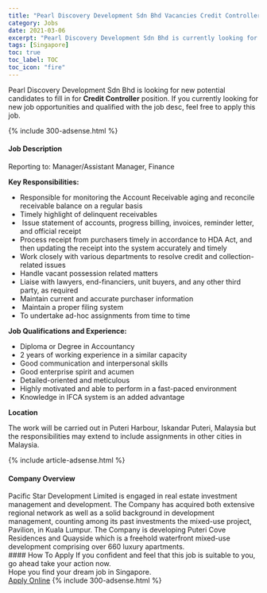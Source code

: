 ```yaml
---
title: "Pearl Discovery Development Sdn Bhd Vacancies Credit Controller" 
category: Jobs 
date: 2021-03-06 
excerpt: "Pearl Discovery Development Sdn Bhd is currently looking for suitable person to fill in the Credit Controller which based in Singapore" 
tags: [Singapore] 
toc: true 
toc_label: TOC 
toc_icon: "fire" 
--- 
```


<p>Pearl Discovery Development Sdn Bhd is looking for new potential candidates to fill in for <b>Credit Controller</b> position. If you currently looking for new job opportunities and qualified with the job desc, feel free to apply this job.
</p>{% include 300-adsense.html %} 
<div><div><h4>Job Description</h4></div><div><div><span><div><p>Reporting to: Manager/Assistant Manager, Finance</p><p><strong>Key Responsibilities:</strong></p><ul><li>Responsible for monitoring the Account Receivable aging and reconcile receivable balance on a regular basis</li><li>Timely highlight of delinquent receivables</li><li>&#160;Issue statement of accounts, progress billing, invoices, reminder letter, and official receipt</li><li>Process receipt from purchasers timely in accordance to HDA Act, and then updating the receipt into the system accurately and timely</li><li>Work closely with various departments to resolve credit and collection-related issues</li><li>Handle vacant possession related matters</li><li>Liaise with lawyers, end-financiers, unit buyers, and any other third party, as required</li><li>Maintain current and accurate purchaser information</li><li>&#160;Maintain a proper filing system</li><li>To undertake ad-hoc assignments from time to time</li></ul><p><strong>Job Qualifications and Experience:</strong></p><ul><li>Diploma or Degree in Accountancy</li><li>2 years of working experience in a similar capacity</li><li>Good communication and interpersonal skills</li><li>Good enterprise spirit and acumen</li><li>Detailed-oriented and meticulous</li><li>Highly motivated and able to perform in a fast-paced environment</li><li>Knowledge in IFCA system is an added advantage</li></ul><p><strong>Location</strong></p><p>The work will be carried out in Puteri Harbour, Iskandar Puteri, Malaysia but the responsibilities may extend to include assignments in other cities in Malaysia.</p></div></span></div></div></div> 
{% include article-adsense.html %} 
<div><div><h4>Company Overview</h4></div><div><div><span><div><div>Pacific Star Development Limited is engaged in real estate investment management and development. The Company has acquired both extensive regional network as well as a solid background in development management, counting among its past investments the mixed-use project, Pavilion, in Kuala Lumpur. The Company is developing Puteri Cove Residences and Quayside which is a freehold waterfront mixed-use development comprising over 660 luxury apartments.&#160;</div></div></span></div></div></div> 
#### How To Apply 
If you confident and feel that this job is suitable to you, go ahead take your action now. <br/> 
Hope you find your dream job in Singapore. <br/> 
<a href="https://www.jobstreet.com.my/en/job/credit-controller-8393460/origin/sg?jobId=jobstreet-sg-job-8393460&" class="btn btn--info" target="_blank" rel="nofollow noopenner">Apply Online</a> 
{% include 300-adsense.html %} 